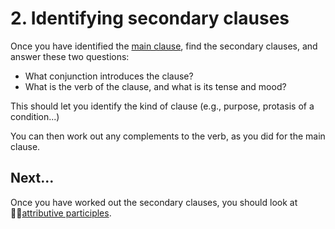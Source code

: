 # 2. Identifying secondary clauses #


Once you have identified the [main clause][1], find the secondary clauses, and answer these two questions:

- What conjunction introduces the clause?
- What is the verb of the clause, and what is its tense and mood?


This should let you identify the kind of clause  (e.g., purpose, protasis of a condition...)

You can then work out any complements to the verb, as you did for the main clause.

  
## Next...

Once you have worked out the secondary clauses, you should look at [attributive participles][2].



[1]: principalclause.html

[2]: attributiveptcpls.html
